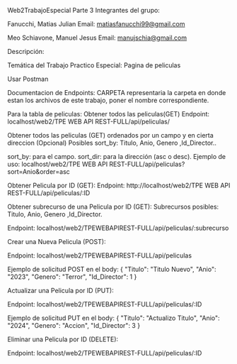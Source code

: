 Web2TrabajoEspecial Parte 3
Integrantes del grupo:

Fanucchi, Matias Julian     Email: matiasfanucchi99@gmail.com

Meo Schiavone, Manuel Jesus Email: manujschia@gmail.com

Descripción:

Temática del Trabajo Practico Especial: Pagina de peliculas

Usar Postman


Documentacion de Endpoints:
CARPETA representaria la carpeta en donde estan los archivos de este trabajo, poner el nombre correspondiente.


Para la tabla de peliculas:
Obtener todos las peliculas(GET)
Endpoint: localhost/web2/TPE WEB API REST-FULL/api/peliculas/


Obtener todos las peliculas (GET) ordenados por un campo y en cierta direccion (Opcional)
Posibles sort_by: Titulo, Anio, Genero ,Id_Director..

sort_by: para el campo. sort_dir: para la dirección (asc o desc). Ejemplo de uso: localhost/web2/TPE WEB API REST-FULL/api/peliculas?sort=Anio&order=asc


Obtener Pelicula por ID (GET):
Endpoint: http://localhost/web2/TPE WEB API REST-FULL/api/peliculas/:ID


Obtener subrecurso de una Pelicula por ID (GET):
Subrecursos posibles: Titulo, Anio, Genero ,Id_Director.

Endpoint: localhost/web2/TPEWEBAPIREST-FULL/api/peliculas/:subrecurso


Crear una Nueva Pelicula (POST):

Endpoint: localhost/web2/TPEWEBAPIREST-FULL/api/peliculas

Ejemplo de solicitud POST en el body: { "Titulo": "Titulo Nuevo", "Anio": "2023", "Genero": "Terror", "Id_Director": 1 }


Actualizar una Pelicula por ID (PUT):

Endpoint: localhost/web2/TPEWEBAPIREST-FULL/api/peliculas/:ID

Ejemplo de solicitud PUT en el body: { "Titulo": "Actualizo Titulo", "Anio": "2024", "Genero": "Accion", "Id_Director": 3 }


Eliminar una Pelicula por ID (DELETE):

Endpoint: localhost/web2/TPEWEBAPIREST-FULL/api/peliculas/:ID

